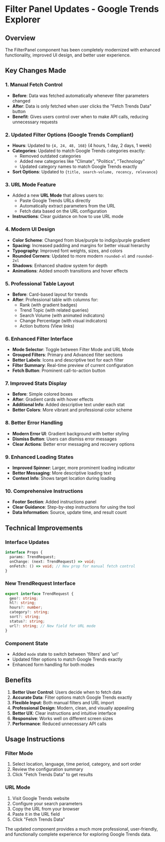 # Filter Panel Updates - Google Trends Explorer

## Overview
The FilterPanel component has been completely modernized with enhanced functionality, improved UI design, and better user experience.

## Key Changes Made

### 1. **Manual Fetch Control**
- **Before**: Data was fetched automatically whenever filter parameters changed
- **After**: Data is only fetched when user clicks the "Fetch Trends Data" button
- **Benefit**: Gives users control over when to make API calls, reducing unnecessary requests

### 2. **Updated Filter Options (Google Trends Compliant)**
- **Hours**: Updated to `{4, 24, 48, 168}` (4 hours, 1 day, 2 days, 1 week)
- **Categories**: Updated to match Google Trends categories exactly:
  - Removed outdated categories
  - Added new categories like "Climate", "Politics", "Technology"
  - Updated category names to match Google Trends exactly
- **Sort Options**: Updated to `{title, search-volume, recency, relevance}`

### 3. **URL Mode Feature**
- Added a new **URL Mode** that allows users to:
  - Paste Google Trends URLs directly
  - Automatically extract parameters from the URL
  - Fetch data based on the URL configuration
- **Instructions**: Clear guidance on how to use URL mode

### 4. **Modern UI Design**
- **Color Scheme**: Changed from blue/purple to indigo/purple gradient
- **Spacing**: Increased padding and margins for better visual hierarchy
- **Typography**: Improved font weights, sizes, and colors
- **Rounded Corners**: Updated to more modern `rounded-xl` and `rounded-2xl`
- **Shadows**: Enhanced shadow system for depth
- **Animations**: Added smooth transitions and hover effects

### 5. **Professional Table Layout**
- **Before**: Card-based layout for trends
- **After**: Professional table with columns for:
  - Rank (with gradient badges)
  - Trend Topic (with related queries)
  - Search Volume (with animated indicators)
  - Change Percentage (with visual indicators)
  - Action buttons (View links)

### 6. **Enhanced Filter Interface**
- **Mode Selector**: Toggle between Filter Mode and URL Mode
- **Grouped Filters**: Primary and Advanced filter sections
- **Better Labels**: Icons and descriptive text for each filter
- **Filter Summary**: Real-time preview of current configuration
- **Fetch Button**: Prominent call-to-action button

### 7. **Improved Stats Display**
- **Before**: Simple colored boxes
- **After**: Gradient cards with hover effects
- **Additional Info**: Added descriptive text under each stat
- **Better Colors**: More vibrant and professional color scheme

### 8. **Better Error Handling**
- **Modern Error UI**: Gradient background with better styling
- **Dismiss Button**: Users can dismiss error messages
- **Clear Actions**: Better error messaging and recovery options

### 9. **Enhanced Loading States**
- **Improved Spinner**: Larger, more prominent loading indicator
- **Better Messaging**: More descriptive loading text
- **Context Info**: Shows target location during loading

### 10. **Comprehensive Instructions**
- **Footer Section**: Added instructions panel
- **Clear Guidance**: Step-by-step instructions for using the tool
- **Data Information**: Source, update time, and result count

## Technical Improvements

### Interface Updates
```typescript
interface Props {
  params: TrendRequest;
  onChange: (next: TrendRequest) => void;
  onFetch: () => void; // New prop for manual fetch control
}
```

### New TrendRequest Interface
```typescript
export interface TrendRequest {
  geo?: string;
  hl?: string;
  hours?: number;
  category?: string;
  sort?: string;
  status?: string;
  url?: string; // New field for URL mode
}
```

### Component State
- Added `mode` state to switch between 'filters' and 'url'
- Updated filter options to match Google Trends exactly
- Enhanced form handling for both modes

## Benefits

1. **Better User Control**: Users decide when to fetch data
2. **Accurate Data**: Filter options match Google Trends exactly
3. **Flexible Input**: Both manual filters and URL import
4. **Professional Design**: Modern, clean, and visually appealing
5. **Better UX**: Clear instructions and intuitive interface
6. **Responsive**: Works well on different screen sizes
7. **Performance**: Reduced unnecessary API calls

## Usage Instructions

### Filter Mode
1. Select location, language, time period, category, and sort order
2. Review the configuration summary
3. Click "Fetch Trends Data" to get results

### URL Mode
1. Visit Google Trends website
2. Configure your search parameters
3. Copy the URL from your browser
4. Paste it in the URL field
5. Click "Fetch Trends Data"

The updated component provides a much more professional, user-friendly, and functionally complete experience for exploring Google Trends data.
